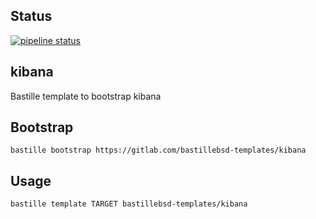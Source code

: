 ## Status
[![pipeline status](https://gitlab.com/bastillebsd-templates/kibana/badges/master/pipeline.svg)](https://gitlab.com/bastillebsd-templates/kibana/commits/master)

## kibana
Bastille template to bootstrap kibana

## Bootstrap
```shell
bastille bootstrap https://gitlab.com/bastillebsd-templates/kibana
```

## Usage
```shell
bastille template TARGET bastillebsd-templates/kibana
```

